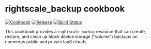 # rightscale_backup cookbook

[![Cookbook](https://img.shields.io/cookbook/v/rightscale_backup.svg?style=flat)][cookbook]
[![Release](https://img.shields.io/github/release/rightscale-cookbooks/rightscale_backup.svg?style=flat)][release]
[![Build Status](https://img.shields.io/travis/rightscale-cookbooks/rightscale_backup.svg?style=flat)][travis]

[cookbook]: https://supermarket.getchef.com/cookbooks/rightscale_backup
[release]: https://github.com/rightscale-cookbooks/rightscale_backup/releases/latest
[travis]: https://travis-ci.org/rightscale-cookbooks/rightscale_backup

This cookbook provides a `rightscale_backup` resource that can create,
restore, and clean up block device storage ("volume") backups on numerous
public and private IaaS clouds.


